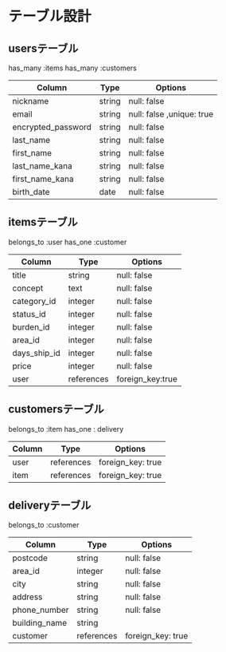 # テーブル設計

## usersテーブル
 has_many :items
 has_many :customers

| Column    | Type   | Options     |
| --------  | ------ | ----------- |
| nickname  | string | null: false |
| email     | string | null: false ,unique: true |
| encrypted_password | string  | null: false |
| last_name | string | null: false |
| first_name| string | null: false |
| last_name_kana| string | null: false |
| first_name_kana| string | null: false |
| birth_date| date | null: false |

## itemsテーブル
 belongs_to :user
 has_one :customer

| Column    | Type   | Options     |
| --------  | ------ | ----------- |
| title     | string | null: false |
| concept   | text   | null: false |
| category_id | integer | null: false |
| status_id | integer | null: false |
| burden_id | integer | null: false |
| area_id   | integer | null: false |
| days_ship_id | integer | null: false |
| price     | integer | null: false |
| user      | references | foreign_key:true |

## customersテーブル
belongs_to :item
has_one : delivery

| Column    | Type   | Options     |
| --------  | ------ | ----------- |
| user | references | foreign_key: true |
| item | references | foreign_key: true |

## deliveryテーブル
belongs_to :customer

| Column    | Type   | Options     |
| --------  | ------ | ----------- |
| postcode      | string  | null: false |
| area_id       | integer | null: false |
| city          | string  | null: false |
| address       | string  | null: false |
| phone_number  | string  | null: false |
| building_name | string  |            |
| customer  | references | foreign_key: true|

 